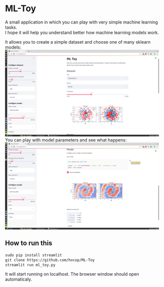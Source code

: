 # ML-Toy
A small application in which you can play with very simple machine learning tasks.  
I hope it will help you understand better how machine learning models work.  

It allows you to create a simple dataset and choose one of many sklearn models:
![Screenshot 1](screenshots/Screenshot_1.png)
You can play with model parameters and see what happens:
![Screenshot 1](screenshots/Screenshot_2.png)

## How to run this
```
sudo pip install streamlit
git clone https://github.com/hocop/ML-Toy
streamlit run ml_toy.py
```
It will start running on localhost. The browser window should open automaticaly.
